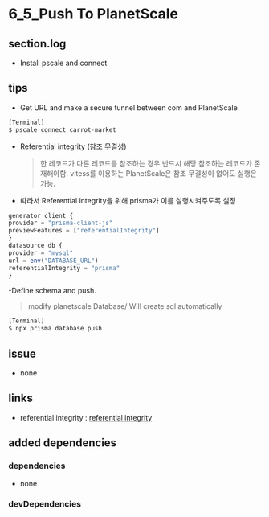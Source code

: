 # 6_5_Push To PlanetScale

## section.log

- Install pscale and connect

## tips

- Get URL and make a secure tunnel between com and PlanetScale

```typescript
[Terminal]
$ pscale connect carrot-market
```

- Referential integrity (참조 무결성)
  > 한 레코드가 다른 레코드를 참조하는 경우 반드시 해당 참조하는 레코드가 존재해야함.
  > vitess를 이용하는 PlanetScale은 참조 무결성이 없어도 실행은 가능.
- 따라서 Referential integrity을 위해 prisma가 이를 실행시켜주도록 설정

```typescript
generator client {
provider = "prisma-client-js"
previewFeatures = ["referentialIntegrity"]
}
datasource db {
provider = "mysql"
url = env("DATABASE_URL")
referentialIntegrity = "prisma"
}
```

-Define schema and push.

> modify planetscale Database/
> Will create sql automatically

```typescript
[Terminal]
$ npx prisma database push
```

## issue

- none

## links

- referential integrity : [referential integrity][refer]

[refer]: https://www.prisma.io/docs/concepts/components/prisma-schema/relations/referential-integrity

## added dependencies

### dependencies

- none

### devDependencies
